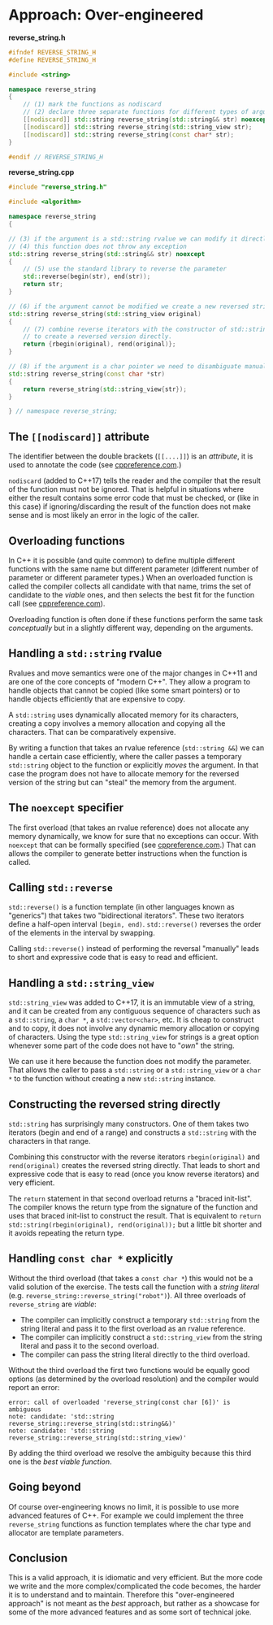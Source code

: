 # Approach: Over-engineered

**reverse_string.h**
```cpp
#ifndef REVERSE_STRING_H
#define REVERSE_STRING_H

#include <string>

namespace reverse_string
{
    // (1) mark the functions as nodiscard
    // (2) declare three separate functions for different types of arguments
    [[nodiscard]] std::string reverse_string(std::string&& str) noexcept;
    [[nodiscard]] std::string reverse_string(std::string_view str);
    [[nodiscard]] std::string reverse_string(const char* str);
}

#endif // REVERSE_STRING_H
```

**reverse_string.cpp**
```cpp
#include "reverse_string.h"

#include <algorithm>

namespace reverse_string
{

// (3) if the argument is a std::string rvalue we can modify it directly
// (4) this function does not throw any exception
std::string reverse_string(std::string&& str) noexcept
{
    // (5) use the standard library to reverse the parameter
    std::reverse(begin(str), end(str));
    return str;
}

// (6) if the argument cannot be modified we create a new reversed string
std::string reverse_string(std::string_view original)
{
    // (7) combine reverse iterators with the constructor of std::string
    // to create a reversed version directly.
    return {rbegin(original), rend(original)};
}

// (8) if the argument is a char pointer we need to disambiguate manually
std::string reverse_string(const char *str)
{
    return reverse_string(std::string_view{str});
}

} // namespace reverse_string;
```

## The `[[nodiscard]]` attribute

The identifier between the double brackets (`[[....]]`) is an *attribute*, it is used to annotate the code (see [cppreference.com][cppref-attributes].)

`nodiscard` (added to C++17) tells the reader and the compiler that the result of the function must not be ignored.
That is helpful in situations where either the result contains some error code that must be checked, or (like in this case) if ignoring/discarding the result of the function does not make sense and is most likely an error in the logic of the caller.

## Overloading functions

In C++ it is possible (and quite common) to define multiple different functions with the same name but different parameter (different number of parameter or different parameter types.)
When an overloaded function is called the compiler collects all candidate with that name, trims the set of candidate to the *viable* ones, and then selects the best fit for the function call (see [cppreference.com][cppref-overload-resolution]).

Overloading function is often done if these functions perform the same task *conceptually* but in a slightly different way, depending on the arguments.

## Handling a `std::string` rvalue

Rvalues and move semantics were one of the major changes in C++11 and are one of the core concepts of "modern C++".
They allow a program to handle objects that cannot be copied (like some smart pointers) or to handle objects efficiently that are expensive to copy.

A `std::string` uses dynamically allocated memory for its characters, creating a copy involves a memory allocation and copying all the characters.
That can be comparatively expensive.

By writing a function that takes an rvalue reference (`std::string &&`) we can handle a certain case efficiently, where the caller passes a temporary `std::string` object to the function or explicitly *moves* the argument.
In that case the program does not have to allocate memory for the reversed version of the string but can "steal" the memory from the argument.

## The `noexcept` specifier

The first overload (that takes an rvalue reference) does not allocate any memory dynamically, we know for sure that no exceptions can occur.
With `noexcept` that can be formally specified (see [cppreference.com][cppref-noexcept].)
That can allows the compiler to generate better instructions when the function is called.

## Calling `std::reverse`

`std::reverse()` is a function template (in other languages known as "generics") that takes two "bidirectional iterators".
These two iterators define a half-open interval `[begin, end)`.
`std::reverse()` reverses the order of the elements in the interval by swapping.

Calling `std::reverse()` instead of performing the reversal "manually" leads to short and expressive code that is easy to read and efficient.

## Handling a `std::string_view`

`std::string_view` was added to C++17, it is an immutable view of a string, and it can be created from any contiguous sequence of characters such as a `std::string`, a `char *`, a `std::vector<char>`, etc.
It is cheap to construct and to copy, it does not involve any dynamic memory allocation or copying of characters.
Using the type `std::string_view` for strings is a great option whenever some part of the code does not have to "*own*" the string.

We can use it here because the function does not modify the parameter.
That allows the caller to pass a `std::string` or a `std::string_view` or a `char *` to the function without creating a new `std::string` instance.

## Constructing the reversed string directly

`std::string` has surprisingly many constructors.
One of them takes two iterators (begin and end of a range) and constructs a `std::string` with the characters in that range.

Combining this constructor with the reverse iterators `rbegin(original)` and `rend(original)` creates the reversed string directly.
That leads to short and expressive code that is easy to read (once you know reverse iterators) and very efficient.

The `return` statement in that second overload returns a "braced init-list".
The compiler knows the return type from the signature of the function and uses that braced init-list to construct the result.
That is equivalent to `return std::string(rbegin(original), rend(original));` but a little bit shorter and it avoids repeating the return type.

## Handling `const char *` explicitly

Without the third overload (that takes a `const char *`) this would not be a valid solution of the exercise.
The tests call the function with a *string literal* (e.g. `reverse_string::reverse_string("robot")`).
All three overloads of `reverse_string` are *viable*:

- The compiler can implicitly construct a temporary `std::string` from the string literal and pass it to the first overload as an rvalue reference.
- The compiler can implicitly construct a `std::string_view` from the string literal and pass it to the second overload.
- The compiler can pass the string literal directly to the third overload.

Without the third overload the first two functions would be equally good options (as determined by the overload resolution) and the compiler would report an error:
```
error: call of overloaded 'reverse_string(const char [6])' is ambiguous
note: candidate: 'std::string reverse_string::reverse_string(std::string&&)'
note: candidate: 'std::string reverse_string::reverse_string(std::string_view)'
```

By adding the third overload we resolve the ambiguity because this third one is the *best viable function*.

## Going beyond

Of course over-engineering knows no limit, it is possible to use more advanced features of C++.
For example we could implement the three `reverse_string` functions as function templates where the char type and allocator are template parameters.

## Conclusion

This is a valid approach, it is idiomatic and very efficient.
But the more code we write and the more complex/complicated the code becomes, the harder it is to understand and to maintain.
Therefore this "over-engineered approach" is not meant as the *best* approach, but rather as a showcase for some of the more advanced features and as some sort of technical joke.

[cppref-attributes]: https://en.cppreference.com/w/cpp/language/attributes
[cppref-overload-resolution]: https://en.cppreference.com/w/cpp/language/overload_resolution
[cppref-noexcept]: https://en.cppreference.com/w/cpp/language/noexcept_spec
